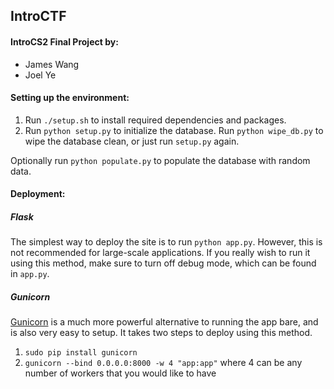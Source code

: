 IntroCTF
-------
#### IntroCS2 Final Project by:
- James Wang
- Joel Ye

#### Setting up the environment:
1. Run `./setup.sh` to install required dependencies and packages.
2. Run `python setup.py` to initialize the database. Run `python wipe_db.py` to wipe the database clean, or just run `setup.py` again.

Optionally run `python populate.py` to populate the database with random data.

#### Deployment:
##### Flask
The simplest way to deploy the site is to run `python app.py`. However, this is not recommended for large-scale applications.
If you really wish to run it using this method, make sure to turn off debug mode, which can be found in `app.py`.

##### Gunicorn
[Gunicorn](http://gunicorn.org/) is a much more powerful alternative to running the app bare, and is
also very easy to setup. It takes two steps to deploy using this method.

1. `sudo pip install gunicorn`
2. `gunicorn --bind 0.0.0.0:8000 -w 4 "app:app"` where 4 can be any number of workers that you would like to have
